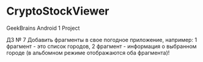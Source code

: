 # CryptoStockViewer
GeekBrains Android 1 Project

ДЗ № 7
Добавить фрагменты в свое погодное приложение, например: 1 фрагмент - это список городов, 2 фрагмент -
информация о выбранном городе (в альбомном режиме отображаются оба фрагмента)!
